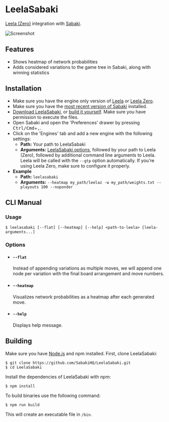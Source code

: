 # LeelaSabaki

[Leela (Zero)](https://www.sjeng.org/leela.html) integration with [Sabaki](http://sabaki.yichuanshen.de).

![Screenshot](./screenshot.png)

## Features

- Shows heatmap of network probabilities
- Adds considered variations to the game tree in Sabaki, along with winning statistics

## Installation

- Make sure you have the engine only version of [Leela](https://www.sjeng.org/leela.html) or [Leela Zero](https://github.com/gcp/leela-zero).
- Make sure you have the [most recent version of Sabaki](https://github.com/SabakiHQ/Sabaki/releases/latest) installed.
- [Download LeelaSabaki](https://github.com/SabakiHQ/LeelaSabaki/releases), or [build it yourself](#building). Make sure you have permission to execute the files.
- Open Sabaki and open the 'Preferences' drawer by pressing <kbd>Ctrl/Cmd</kbd>+<kbd>,</kbd>.
- Click on the 'Engines' tab and add a new engine with the following settings:
  - **Path:** Your path to LeelaSabaki
  - **Arguments:** [LeelaSabaki options](#options), followed by your path to Leela (Zero), followed by additional command line arguments to Leela. Leela will be called with the `--gtp` option automatically. If you're using Leela Zero, make sure to configure it properly.
- **Example**
  - **Path:** `leelasabaki`
  - **Arguments:** `--heatmap my_path/leelaz -w my_path/weights.txt --playouts 100 --noponder`

## CLI Manual

### Usage

~~~
$ leelasabaki [--flat] [--heatmap] [--help] <path-to-leela> [leela-arguments...]
~~~

### Options

- #### `--flat`

  Instead of appending variations as multiple moves, we will append one node per variation with the final board arrangement and move numbers.

- #### `--heatmap`

  Visualizes network probabilities as a heatmap after each generated move.

- #### `--help`

  Displays help message.

## Building

Make sure you have [Node.js](https://nodejs.org/) and npm installed. First, clone LeelaSabaki:

~~~
$ git clone https://github.com/SabakiHQ/LeelaSabaki.git
$ cd LeelaSabaki
~~~

Install the dependencies of LeelaSabaki with npm:

~~~
$ npm install
~~~

To build binaries use the following command:

~~~
$ npm run build
~~~

This will create an executable file in `/bin`.
